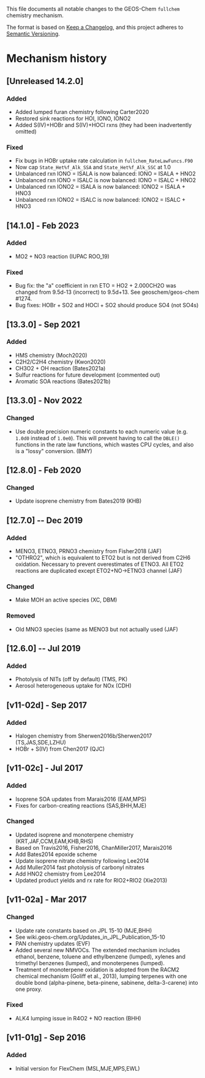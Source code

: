This file documents all notable changes to the GEOS-Chem `fullchem` chemistry mechanism.

The format is based on [Keep a Changelog](https://keepachangelog.com/en/1.0.0/), and this project adheres to [Semantic Versioning](https://semver.org/spec/v2.0.0.html).

# Mechanism history

## [Unreleased 14.2.0]
### Added
- Added lumped furan chemistry following Carter2020
- Restored sink reactions for HOI, IONO, IONO2
- Added S(IV)+HOBr and S(IV)+HOCl rxns (they had been inadvertently omitted)

### Fixed
- Fix bugs in HOBr uptake rate calculation in `fullchem_RateLawFuncs.F90`
- Now cap `State_Het%f_Alk_SSA` and `State_Het%f_Alk_SSC` at 1.0
- Unbalanced rxn IONO = ISALA is now balanced: IONO = ISALA + HNO2
- Unbalanced rxn IONO = ISALC is now balanced: IONO = ISALC + HNO2
- Unbalanced rxn IONO2 = ISALA is now balanced: IONO2 = ISALA + HNO3
- Unbalanced rxn IONO2 = ISALC is now balanced: IONO2 = ISALC + HNO3

## [14.1.0] - Feb 2023
### Added
- MO2 + NO3 reaction (IUPAC ROO_19)

### Fixed
- Bug fix: the "a" coefficient in rxn ETO = HO2 + 2.000CH2O was changed from 9.5d-13 (incorrect) to 9.5d+13.  See geoschem/geos-chem #1274.
- Bug fixes: HOBr + SO2 and HOCl + SO2 should produce SO4 (not SO4s)

## [13.3.0] - Sep 2021
### Added
- HMS chemistry (Moch2020)
- C2H2/C2H4 chemistry (Kwon2020)
- CH3O2 + OH reaction (Bates2021a)
- Sulfur reactions for future development (commented out)
- Aromatic SOA reactions (Bates2021b)

## [13.3.0] - Nov 2022
### Changed
- Use double precision numeric constants to each numeric value (e.g. `1.0d0` instead of `1.0e0`).  This will prevent having to call the `DBLE()` functions in the rate law functions, which wastes CPU cycles, and also is a "lossy" conversion. (BMY)

## [12.8.0] - Feb 2020
### Changed
- Update isoprene chemistry from Bates2019 (KHB)

## [12.7.0] -- Dec 2019
### Added
- MENO3, ETNO3, PRNO3 chemistry from Fisher2018 (JAF)
- "OTHRO2", which is equivalent to ETO2 but is not derived from C2H6  oxidation. Necessary to prevent overestimates of ETNO3. All ETO2 reactions are duplicated except ETO2+NO->ETNO3 channel (JAF)

### Changed
- Make MOH an active species (XC, DBM)

### Removed
- Old MNO3 species (same as MENO3 but not actually used (JAF)

## [12.6.0] -- Jul 2019
### Added
- Photolysis of NITs (off by default) (TMS, PK)
- Aerosol heterogeneous uptake for NOx (CDH)

## [v11-02d] - Sep 2017
### Added
- Halogen chemistry from Sherwen2016b/Sherwen2017 (TS,JAS,SDE,LZHU)
- HOBr + S(IV) from Chen2017 (QJC)

## [v11-02c] - Jul 2017
### Added
- Isoprene SOA updates from Marais2016 (EAM,MPS)
- Fixes for carbon-creating reactions (SAS,BHH,MJE)

### Changed
- Updated isoprene and monoterpene chemistry (KRT,JAF,CCM,EAM,KHB,RHS)
- Based on Travis2016, Fisher2016, ChanMiller2017, Marais2016
- Add Bates2014 epoxide scheme
- Update isoprene nitrate chemistry following Lee2014
- Add Muller2014 fast photolysis of carbonyl nitrates
- Add HNO2 chemistry from Lee2014
- Updated product yields and rx rate for RIO2+RIO2 (Xie2013)

## [v11-02a] - Mar 2017
### Changed
- Update rate constants based on JPL 15-10 (MJE,BHH)
- See wiki.geos-chem.org/Updates_in_JPL_Publication_15-10
- PAN chemistry updates (EVF)
- Added several new NMVOCs. The extended mechanism includes ethanol,  benzene, toluene and ethylbenzene (lumped), xylenes and trimethyl  benzenes (lumped), and monoterpenes (lumped).
- Treatment of monoterpene oxidation is adopted from the RACM2 chemical  mechanism (Goliff et al., 2013), lumping terpenes with one double bond  (alpha-pinene, beta-pinene, sabinene, delta-3-carene) into one proxy.

### Fixed
- ALK4 lumping issue in R4O2 + NO reaction (BHH)

## [v11-01g] - Sep 2016
### Added
- Initial version for FlexChem (MSL,MJE,MPS,EWL)
